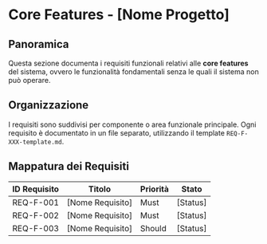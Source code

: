 # Core Features - [Nome Progetto]

## Panoramica

Questa sezione documenta i requisiti funzionali relativi alle **core features** del sistema, ovvero le funzionalità fondamentali senza le quali il sistema non può operare.

## Organizzazione

I requisiti sono suddivisi per componente o area funzionale principale. Ogni requisito è documentato in un file separato, utilizzando il template `REQ-F-XXX-template.md`.

## Mappatura dei Requisiti

| ID Requisito | Titolo | Priorità | Stato |
|--------------|--------|----------|-------|
| REQ-F-001    | [Nome Requisito] | Must     | [Status] |
| REQ-F-002    | [Nome Requisito] | Must     | [Status] |
| REQ-F-003    | [Nome Requisito] | Should   | [Status] |
